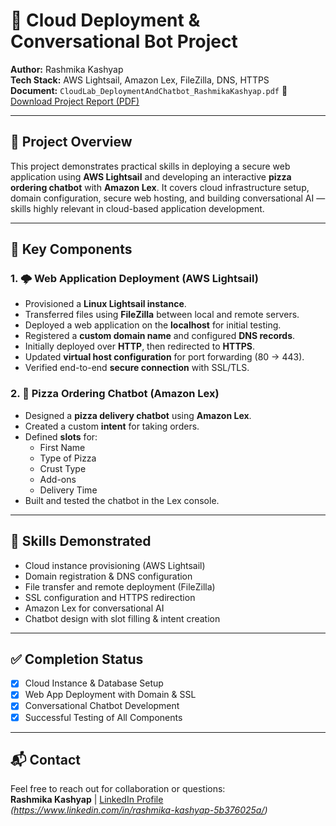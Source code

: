 # 🚀 Cloud Deployment & Conversational Bot Project

**Author:** Rashmika Kashyap  
**Tech Stack:** AWS Lightsail, Amazon Lex, FileZilla, DNS, HTTPS  
**Document:** `CloudLab_DeploymentAndChatbot_RashmikaKashyap.pdf`
📄 [Download Project Report (PDF)](CloudLab_LightsailDeploymentAndChatbot_RashmikaKashyap.pdf)

---

## 📘 Project Overview

This project demonstrates practical skills in deploying a secure web application using **AWS Lightsail** and developing an interactive **pizza ordering chatbot** with **Amazon Lex**. It covers cloud infrastructure setup, domain configuration, secure web hosting, and building conversational AI — skills highly relevant in cloud-based application development.

---

## 🔧 Key Components

### 1. 🌩️ Web Application Deployment (AWS Lightsail)
- Provisioned a **Linux Lightsail instance**.
- Transferred files using **FileZilla** between local and remote servers.
- Deployed a web application on the **localhost** for initial testing.
- Registered a **custom domain name** and configured **DNS records**.
- Initially deployed over **HTTP**, then redirected to **HTTPS**.
- Updated **virtual host configuration** for port forwarding (80 → 443).
- Verified end-to-end **secure connection** with SSL/TLS.

### 2. 🤖 Pizza Ordering Chatbot (Amazon Lex)
- Designed a **pizza delivery chatbot** using **Amazon Lex**.
- Created a custom **intent** for taking orders.
- Defined **slots** for:
  - First Name  
  - Type of Pizza  
  - Crust Type  
  - Add-ons  
  - Delivery Time
- Built and tested the chatbot in the Lex console.

---

## 🎯 Skills Demonstrated

- Cloud instance provisioning (AWS Lightsail)  
- Domain registration & DNS configuration  
- File transfer and remote deployment (FileZilla)  
- SSL configuration and HTTPS redirection  
- Amazon Lex for conversational AI  
- Chatbot design with slot filling & intent creation  

---

## ✅ Completion Status

- [x] Cloud Instance & Database Setup  
- [x] Web App Deployment with Domain & SSL  
- [x] Conversational Chatbot Development  
- [x] Successful Testing of All Components

---

## 📬 Contact

Feel free to reach out for collaboration or questions:  
**Rashmika Kashyap** | [LinkedIn Profile](#) *(https://www.linkedin.com/in/rashmika-kashyap-5b376025a/)*  

